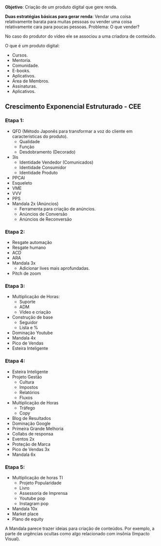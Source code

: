 **Objetivo**: Criação de um produto digital que gere renda.

**Duas estratégias básicas para gerar renda**: Vendar uma coisa relativamente barata para muitas pessoas ou vender uma coisa relativamente cara para poucas pessoas. Problema: O que vender? 

No caso do produtor do vídeo ele se associou a uma criadora de conteúdo.

O que é um produto digital:
- Cursos.
- Mentoria.
- Comunidade.
- E-books.
- Aplicativos.
- Área de Membros.
- Assinaturas.
- Aplicativos.

## Crescimento Exponencial Estruturado - CEE
### Etapa 1:
- QFD (Método Japonês para transformar a voz do cliente em características do produto).
	- Qualidade
	- Função
	- Desdobramento (Decorado)
- 3is
	- Identidade Vendedor (Comunicados)
	- Identidade Consumidor
	- Identidade Produto
- PPCAI
- Esqueleto
- VME
- VVV
- PPS
- Mandala 2x (Anúncios)
	- Ferramenta para criação de anúncios.
	- Anúncios de Conversão
	- Anúncios de Reconversão

### Etapa 2:
- Resgate automação
- Resgate humano
- ACD
- ARA
- Mandala 3x
	- Adicionar lives mais aprofundadas.
- Pitch de zoom

### Etapa 3:
- Multiplicação de Horas:
	- Suporte
	- ADM
	- Vídeo e criação
- Construção de base
	- Seguidor
	- Lista e %
- Dominação Youtube
- Mandala 4x
- Pico de Vendas
- Esteira Inteligente

### Etapa 4:
- Esteira Inteligente
- Projeto Gestão
	- Cultura
	- Impostos
	- Relatórios 
	- Fluxos
- Multiplicação de Horas
	- Tráfego
	- Copy
- Blog de Resultados
- Dominação Google
- Primeira Grande Melhoria
- Collabs de responsa
- Eventos 2x
- Proteção de Marca
- Pico de Vendas 3x
- Mandala 6x

### Etapa 5:
- Multiplicação de horas TI
	- Projeto Popularidade
	- Livro
	- Assessoria de Imprensa
	- Youtube pop
	- Instagram pop
- Mandala 10x
- Market place
- Plano de equity


A Mandala parece trazer ideias para criação de conteúdos. Por exemplo, a parte de urgências ocultas como algo relacionado com insônia (Impacto Visual).

